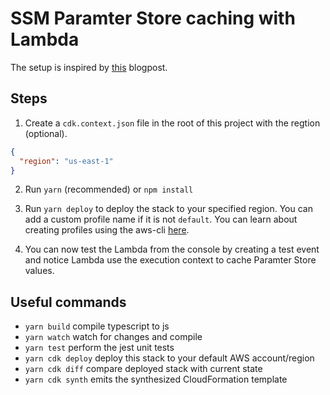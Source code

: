 # SSM Paramter Store caching with Lambda

The setup is inspired by [this](https://theburningmonk.com/2017/09/you-should-use-ssm-parameter-store-over-lambda-env-variables/) blogpost.

## Steps

1. Create a `cdk.context.json` file in the root of this project with the regtion (optional).

```json
{
  "region": "us-east-1"
}
```

2. Run `yarn` (recommended) or `npm install`

3. Run `yarn deploy` to deploy the stack to your specified region. You can add a custom profile name if it is not `default`. You can learn about creating profiles using the aws-cli [here](https://docs.aws.amazon.com/cli/latest/reference/configure/#configure).

4. You can now test the Lambda from the console by creating a test event and notice Lambda use the execution context to cache Paramter Store values.

## Useful commands

- `yarn build` compile typescript to js
- `yarn watch` watch for changes and compile
- `yarn test` perform the jest unit tests
- `yarn cdk deploy` deploy this stack to your default AWS account/region
- `yarn cdk diff` compare deployed stack with current state
- `yarn cdk synth` emits the synthesized CloudFormation template
